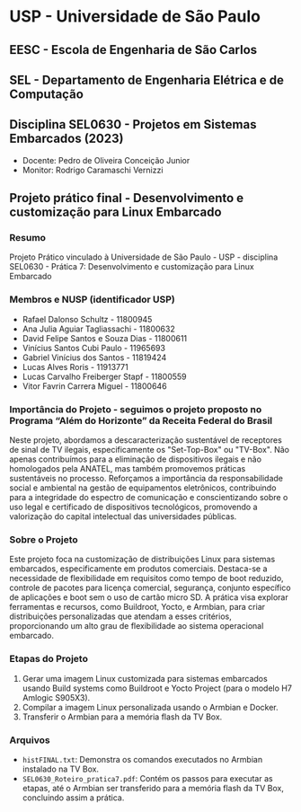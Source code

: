 # USP - Universidade de São Paulo 

## EESC - Escola de Engenharia de São Carlos

## SEL - Departamento de Engenharia Elétrica e de Computação 

## Disciplina SEL0630 - Projetos em Sistemas Embarcados (2023)
- Docente: Pedro de Oliveira Conceição Junior
- Monitor: Rodrigo Caramaschi Vernizzi 

## Projeto prático final - Desenvolvimento e customização para Linux Embarcado

### Resumo
Projeto Prático vinculado à Universidade de São Paulo - USP - disciplina SEL0630 - Prática 7: Desenvolvimento e customização para Linux Embarcado

### Membros e NUSP (identificador USP)
- Rafael Dalonso Schultz - 11800945
- Ana Julia Aguiar Tagliassachi - 11800632
- David Felipe Santos e Souza Dias - 11800611
- Vinícius Santos Cubi Paulo - 11965693
- Gabriel Vinícius dos Santos - 11819424
- Lucas Alves Roris - 11913771
- Lucas Carvalho Freiberger Stapf - 11800559
- Vitor Favrin Carrera Miguel - 11800646

### Importância do Projeto - seguimos o projeto proposto no Programa “Além do Horizonte” da Receita Federal do Brasil
Neste projeto, abordamos a descaracterização sustentável de receptores de sinal de TV ilegais, especificamente os "Set-Top-Box" ou "TV-Box". Não apenas contribuímos para a eliminação de dispositivos ilegais e não homologados pela ANATEL, mas também promovemos práticas sustentáveis no processo. Reforçamos a importância da responsabilidade social e ambiental na gestão de equipamentos eletrônicos, contribuindo para a integridade do espectro de comunicação e conscientizando sobre o uso legal e certificado de dispositivos tecnológicos, promovendo a valorização do capital intelectual das universidades públicas.

### Sobre o Projeto
Este projeto foca na customização de distribuições Linux para sistemas embarcados, especificamente em produtos comerciais. Destaca-se a necessidade de flexibilidade em requisitos como tempo de boot reduzido, controle de pacotes para licença comercial, segurança, conjunto específico de aplicações e boot sem o uso de cartão micro SD. A prática visa explorar ferramentas e recursos, como Buildroot, Yocto, e Armbian, para criar distribuições personalizadas que atendam a esses critérios, proporcionando um alto grau de flexibilidade ao sistema operacional embarcado.

### Etapas do Projeto
1. Gerar uma imagem Linux customizada para sistemas embarcados usando Build systems como Buildroot e Yocto Project (para o modelo H7 Amlogic S905X3).
2. Compilar a imagem Linux personalizada usando o Armbian e Docker.
3. Transferir o Armbian para a memória flash da TV Box.

### Arquivos
- `histFINAL.txt`: Demonstra os comandos executados no Armbian instalado na TV Box.
- `SEL0630_Roteiro_pratica7.pdf`: Contém os passos para executar as etapas, até o Armbian ser transferido para a memória flash da TV Box, concluindo assim a prática.
